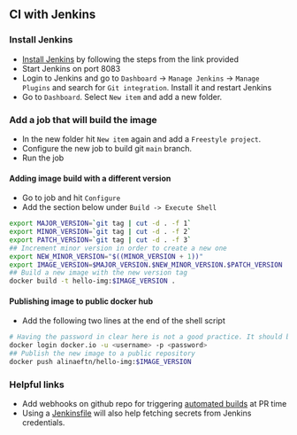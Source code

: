 ## CI with Jenkins

### Install Jenkins
- [Install Jenkins](https://www.jenkins.io/doc/pipeline/tour/getting-started/) by following the steps from the link provided
- Start Jenkins on port 8083
- Login to Jenkins and go to `Dashboard` -> `Manage Jenkins` -> `Manage Plugins` and search for `Git integration`. Install it and restart Jenkins
- Go to `Dashboard`. Select `New item` and add a new folder.

### Add a job that will build the image
- In the new folder hit `New item` again and add a `Freestyle project`.
- Configure the new job to build git `main` branch.
- Run the job

#### Adding image build with a different version
- Go to job and hit `Configure`
- Add the section below under `Build -> Execute Shell`
```bash
export MAJOR_VERSION=`git tag | cut -d . -f 1`
export MINOR_VERSION=`git tag | cut -d . -f 2`
export PATCH_VERSION=`git tag | cut -d . -f 3`
## Increment minor version in order to create a new one
export NEW_MINOR_VERSION="$((MINOR_VERSION + 1))"
export IMAGE_VERSION=$MAJOR_VERSION.$NEW_MINOR_VERSION.$PATCH_VERSION
## Build a new image with the new version tag
docker build -t hello-img:$IMAGE_VERSION .
```

#### Publishing image to public docker hub
- Add the following two lines at the end of the shell script
```bash
# Having the password in clear here is not a good practice. It should be added as a secret in Jenkins and fetched from it.
docker login docker.io -u <username> -p <password>
## Publish the new image to a public repository
docker push alinaeftn/hello-img:$IMAGE_VERSION
```

### Helpful links
- Add webhooks on github repo for triggering [automated builds](https://devopscube.com/jenkins-build-trigger-github-pull-request/) at PR time
- Using a [Jenkinsfile](https://www.jenkins.io/doc/book/pipeline/jenkinsfile/) will also help fetching secrets from Jenkins credentials.
